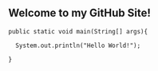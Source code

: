 ## Welcome to my GitHub Site!

```
public static void main(String[] args){
  
  System.out.println("Hello World!");
  
}

```
